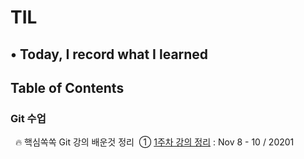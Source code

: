 # TIL
## • Today, I record what I learned

## Table of Contents

<h3><strong>Git 수업</strong></h3>
&nbsp; 🔥 핵심쏙쏙 Git 강의 배운것 정리
&nbsp;① <a href="#">1주차 강의 정리</a> : Nov 8 - 10 / 20201
